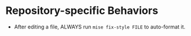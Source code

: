 # Repository-specific Behaviors

- After editing a file, ALWAYS run `mise fix-style FILE` to auto-format it.
